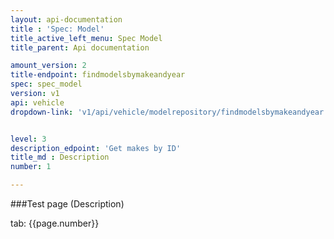 ```yaml
---
layout: api-documentation
title : 'Spec: Model'
title_active_left_menu: Spec Model
title_parent: Api documentation

amount_version: 2
title-endpoint: findmodelsbymakeandyear
spec: spec_model
version: v1
api: vehicle
dropdown-link: 'v1/api/vehicle/modelrepository/findmodelsbymakeandyear'


level: 3
description_edpoint: 'Get makes by ID'
title_md : Description
number: 1

---
```



###Test page (Description)

tab: {{page.number}}

